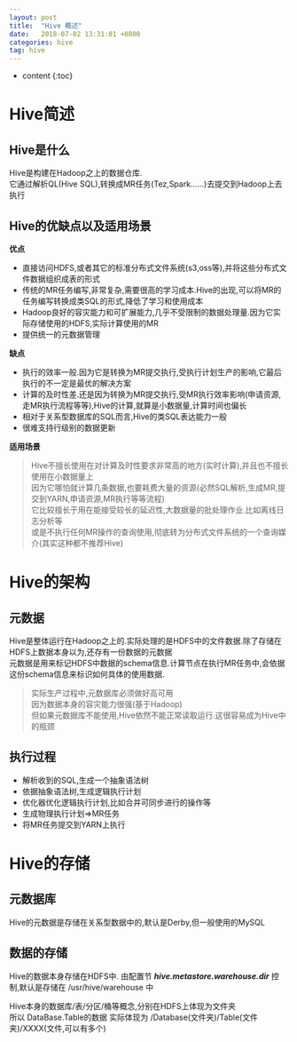 ```yaml
---
layout: post
title:  "Hive 概述"
date:   2018-07-02 13:31:01 +0800
categories: hive
tag: hive
---
```


* content
{:toc}


# Hive简述  

## Hive是什么  
Hive是构建在Hadoop之上的数据仓库.  
它通过解析QL(Hive SQL),转换成MR任务(Tez,Spark......)去提交到Hadoop上去执行  

## Hive的优缺点以及适用场景   

**优点**  
* 直接访问HDFS,或者其它的标准分布式文件系统(s3,oss等),并将这些分布式文件数据组织成表的形式  
* 传统的MR任务编写,非常复杂,需要很高的学习成本.Hive的出现,可以将MR的任务编写转换成类SQL的形式,降低了学习和使用成本  
* Hadoop良好的容灾能力和可扩展能力,几乎不受限制的数据处理量.因为它实际存储使用的HDFS,实际计算使用的MR  
* 提供统一的元数据管理  

**缺点**  
* 执行的效率一般.因为它是转换为MR提交执行,受执行计划生产的影响,它最后执行的不一定是最优的解决方案  
* 计算的及时性差.还是因为转换为MR提交执行,受MR执行效率影响(申请资源,走MR执行流程等等),Hive的计算,就算是小数据量,计算时间也偏长  
* 相对于关系型数据库的SQL而言,Hive的类SQL表达能力一般  
* 很难支持行级别的数据更新  

**适用场景**  
> Hive不擅长使用在对计算及时性要求非常高的地方(实时计算),并且也不擅长使用在小数据量上  
因为它哪怕就计算几条数据,也要耗费大量的资源(必然SQL解析,生成MR,提交到YARN,申请资源,MR执行等等流程)  
> 它比较擅长于用在能接受较长的延迟性,大数据量的批处理作业.比如离线日志分析等  
> 或是不执行任何MR操作的查询使用,彻底转为分布式文件系统的一个查询媒介(其实这种都不推荐Hive)  

# Hive的架构  

## 元数据  
Hive是整体运行在Hadoop之上的.实际处理的是HDFS中的文件数据.除了存储在HDFS上数据本身以为,还存有一份数据的元数据  
元数据是用来标记HDFS中数据的schema信息.计算节点在执行MR任务中,会依据这份schema信息来标识如何具体的使用数据.  

> 实际生产过程中,元数据库必须做好高可用  
> 因为数据本身的容灾能力很强(基于Hadoop)  
> 但如果元数据库不能使用,Hive依然不能正常读取运行.这很容易成为Hive中的瓶颈  

## 执行过程  
* 解析收到的SQL,生成一个抽象语法树  
* 依据抽象语法树,生成逻辑执行计划  
* 优化器优化逻辑执行计划,比如合并可同步进行的操作等  
* 生成物理执行计划=>MR任务  
* 将MR任务提交到YARN上执行  

# Hive的存储

## 元数据库  
Hive的元数据是存储在关系型数据中的,默认是Derby,但一般使用的MySQL  

## 数据的存储  
Hive的数据本身存储在HDFS中.
由配置节 ***hive.metastore.warehouse.dir*** 控制,默认是存储在 /usr/hive/warehouse 中  

Hive本身的数据库/表/分区/桶等概念,分别在HDFS上体现为文件夹  
所以 DataBase.Table的数据 实际体现为 /Database(文件夹)/Table(文件夹)/XXXX(文件,可以有多个)  
